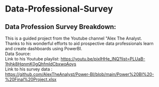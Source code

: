 # Data-Professional-Survey
## Data Profession Survey Breakdown:
This is a guided project from the Youtube channel "Alex The Analyst.<br />
Thanks to his wonderful efforts to aid prospective data professionals learn and create dashboards using PowerBI.<br />
Data Source:<br />
Link to his Youtube playlist: https://youtu.be/pixlHHe_lNQ?list=PLUaB-1hjhk8HqnmK0gQhfmIdCbxwoAoys <br />
Link to his survey data :<br />
https://github.com/AlexTheAnalyst/Power-BI/blob/main/Power%20BI%20-%20Final%20Project.xlsx <br />
